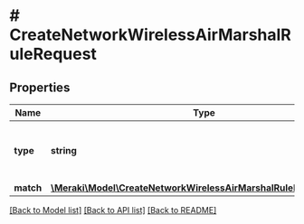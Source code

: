# # CreateNetworkWirelessAirMarshalRuleRequest

## Properties

Name | Type | Description | Notes
------------ | ------------- | ------------- | -------------
**type** | **string** | Indicates if this rule will allow, block, or alert. |
**match** | [**\Meraki\Model\CreateNetworkWirelessAirMarshalRuleRequestMatch**](CreateNetworkWirelessAirMarshalRuleRequestMatch.md) |  |

[[Back to Model list]](../../README.md#models) [[Back to API list]](../../README.md#endpoints) [[Back to README]](../../README.md)

